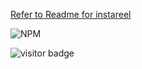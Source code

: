[Refer to Readme for instareel ](./instareel/README.md)

![NPM](https://img.shields.io/npm/l/@brahmbeyond/instareel)

![visitor badge](https://visitor-badge.laobi.icu/badge?page_id=brahmbeyond.instaD&left_text=instaD%20Visitors)